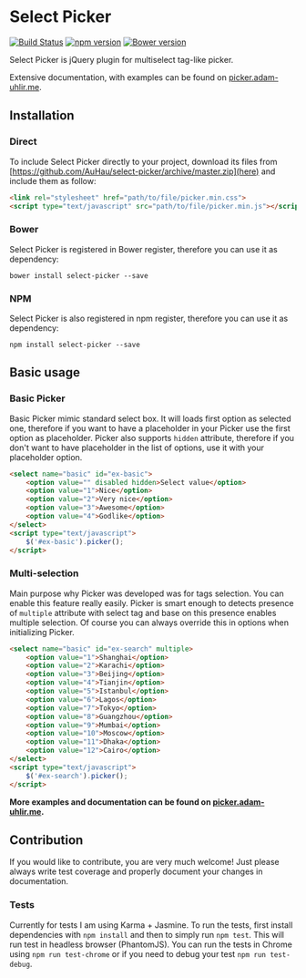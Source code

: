 # Select Picker

[![Build Status](https://travis-ci.org/AuHau/select-picker.svg?branch=master)](https://travis-ci.org/AuHau/select-picker) [![npm version](https://badge.fury.io/js/select-picker.svg)](https://badge.fury.io/js/select-picker) [![Bower version](https://badge.fury.io/bo/select-picker.svg)](https://badge.fury.io/bo/select-picker)

Select Picker is jQuery plugin for multiselect tag-like picker.

Extensive documentation, with examples can be found on [picker.adam-uhlir.me](http://picker.adam-uhlir.me).

## Installation

### Direct

To include Select Picker directly to your project, download its files from [https://github.com/AuHau/select-picker/archive/master.zip](here)
and include them as follow:
```html
<link rel="stylesheet" href="path/to/file/picker.min.css">
<script type="text/javascript" src="path/to/file/picker.min.js"></script>
```

### Bower

Select Picker is registered in Bower register, therefore you can use it as dependency:

```
bower install select-picker --save
```

### NPM

Select Picker is also registered in npm register, therefore you can use it as dependency:
```
npm install select-picker --save
```

## Basic usage

### Basic Picker

Basic Picker mimic standard select box. It will loads first option as selected one,
therefore if you want to have a placeholder in your Picker use the first option as placeholder. 
Picker also supports `hidden` attribute, therefore if you don't want to have
placeholder in the list of options, use it with your placeholder option.
        
```html
<select name="basic" id="ex-basic">
    <option value="" disabled hidden>Select value</option>
    <option value="1">Nice</option>
    <option value="2">Very nice</option>
    <option value="3">Awesome</option>
    <option value="4">Godlike</option>
</select>
<script type="text/javascript">
    $('#ex-basic').picker();
</script>
```

### Multi-selection 

Main purpose why Picker was developed was for tags selection. You can enable this
feature really easily. Picker is smart enough to detects presence of `multiple`
attribute with select tag and base on this presence enables multiple selection.
Of course you can always override this in options when initializing Picker.

```html
<select name="basic" id="ex-search" multiple>
    <option value="1">Shanghai</option>
    <option value="2">Karachi</option>
    <option value="3">Beijing</option>
    <option value="4">Tianjin</option>
    <option value="5">Istanbul</option>
    <option value="6">Lagos</option>
    <option value="7">Tokyo</option>
    <option value="8">Guangzhou</option>
    <option value="9">Mumbai</option>
    <option value="10">Moscow</option>
    <option value="11">Dhaka</option>
    <option value="12">Cairo</option>
</select>
<script type="text/javascript">
    $('#ex-search').picker();
</script>
```

**More examples and documentation can be found on [picker.adam-uhlir.me](http://picker.adam-uhlir.me).**

## Contribution

If you would like to contribute, you are very much welcome! Just please always write test coverage 
and properly document your changes in documentation.

### Tests

Currently for tests I am using Karma + Jasmine. To run the tests, first install dependencies with `npm install` and 
then to simply run `npm test`. This will run test in headless browser (PhantomJS). You can run the tests in Chrome
using `npm run test-chrome` or if you need to debug your test `npm run test-debug`.
